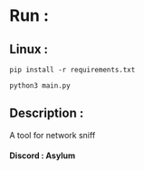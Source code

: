 # Run : 

## Linux :‌

```
pip install -r requirements.txt
```
```
python3 main.py
```
## Description :
A tool for network sniff

#### Discord : Asylum
